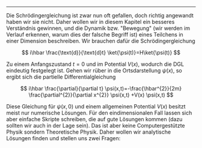 ***

Die Schrödingergleichung ist zwar nun oft gefallen, doch richtig angewandt haben wir sie nicht. Daher wollen wir in diesem Kapitel ein besseres Verständnis gewinnen, und die Dynamik bzw. "Bewegung" (wir werden im Verlauf erkennen, warum dies der falsche Begriff ist) eines Teilchens in einer Dimension beschreiben. Wir brauchen dafür die Schrödingergleichung

$$
i\hbar \frac{\text{d}}{\text{d}t} \ket{\psi(t)}=H\ket{\psi(t)}  
$$

Zu einem Anfangszustand $t=0$ und im Potential $V(x)$, wodurch die DGL eindeutig festgelegt ist. Gehen wir rüber in die Ortsdarstellung $\psi(x)$, so ergibt sich die partielle Differentialgleichung

$$
i\hbar \frac{\partial}{\partial t} \psi(x,t)=-\frac{\hbar^{2}}{2m} \frac{\partial^{2}}{\partial x^{2}} \psi(x,t) +V(x) \psi(x,t) 
$$

Diese Gleichung für $\psi(x,0)$ und einem allgemeinen Potential $V(x)$ besitzt meist nur numerische Lösungen. Für den eindimensionalen Fall lassen sich aber einfache Skripte schreiben, die auf gute Lösungen kommen (dazu sollten wir auch in der Lage sein). Das ist aber keine Computergestützte Physik sondern Theoretische Physik. Daher wollen wir analytische Lösungen finden und stellen uns zwei Fragen:

